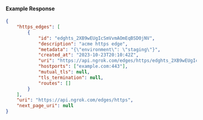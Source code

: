 <!-- Code generated for API Clients. DO NOT EDIT. -->

#### Example Response

```json
{
	"https_edges": [
		{
			"id": "edghts_2XB9wEUgIcSmVvmAOmEqBSD0jNV",
			"description": "acme https edge",
			"metadata": "{\"environment\": \"staging\"}",
			"created_at": "2023-10-23T20:10:42Z",
			"uri": "https://api.ngrok.com/edges/https/edghts_2XB9wEUgIcSmVvmAOmEqBSD0jNV",
			"hostports": ["example.com:443"],
			"mutual_tls": null,
			"tls_termination": null,
			"routes": []
		}
	],
	"uri": "https://api.ngrok.com/edges/https",
	"next_page_uri": null
}
```
